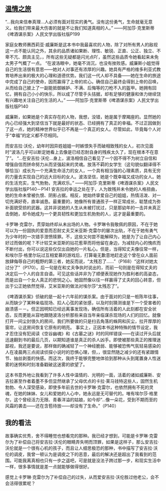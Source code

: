 ## [温情之旅](https://book.douban.com/review/2893768/)
“…我向来信奉真理…人必须有面对现实的勇气。没有这份勇气，生命就毫无意义。给我们带来最大伤害的就是不让我们知道真相的人。”
——阿加莎·克里斯蒂《啤酒谋杀案》人民文学出版社版P199

家庭女教师赛西莉亚·威廉斯是这本书中我最喜欢的人物，除了对所有男人的敌视这一点不能认同之外，其余的品质诸如果断、理性、敏锐、正直、公正、独立、不卑不亢、颇具主见，，所有这些无疑都是闪光点吖，虽然这些品质令她看起来未免太男子气概了一点。
“在波洛眼中，她毫不消沉，也没有挫败感。威廉斯小姐觉得自己的生活很有意思——她对人对事还有浓厚的兴趣。她具有严格的维多利亚式教育培养出来的极大的心理和道德优势。我们这一代人却不具备——她在生命的旅途中完成了自己的使命，因而赢得了上帝的欢心。确信自己最终会得到上帝的召唤，从而给自己披上了一副能抵御嫉妒、不满、后悔等的刀枪不入的盔甲。她拥有回忆，拥有自己小小的快乐，所以成了尽管手头拮据，却有足够的健康和体力继续饶有兴趣地关注自己的生活的人。”
——阿加莎·克里斯蒂《啤酒谋杀案》人民文学出版社版P140

威廉斯，如果她是个真实存在的人物，我想，没错，她是属于摩羯座的。显然她的内心已经强大到坚信当下就是最好的状态、已经拥有了真正的幸福。不过正因做到了这一点，她的精神世界似乎已不再是一个真正的女人。尽管如此，毕竟每个人对于“幸福”的定义都不尽相同。

而安吉拉·沃伦，幼年时因异姓姐姐一时嫉恨失手而破相致残的女人，初次见面时“波洛几乎可以断定她看上去像是已经忍耐自身的残疾太久了，现在根本不在意了”。
“…在安吉拉·沃伦…身上，波洛相信自己看见了一个因不得不为树立自信和增强自信而拼命努力从而坚强起来的灵魂。放荡不羁的女学生（这句貌似翻译得不够恰当）成长为一个充满生命活力的女人，一个具有相当强的心理素质，具有无穷的力量去实现自己的远大目标的女人。波洛坚信，她是个既幸福又成功的女人。她的生活充实，生气勃勃，充满欢乐。”
——阿加莎·克里斯蒂《啤酒谋杀案》人民文学出版社版P140－P141
安吉拉的幸运之处在于，人为致残并未令她的人格扭曲，她的生命未曾被仇恨、阴影占据。相反，她始终挚爱自己的姐姐，热情活泼、对一切充满好奇，直率诚恳。最重要的，她像所有普通孩子一样正常成长，聪慧成为弥补面貌受损的武器。这并非说她的人生从未被打扰过，只是那幼年的一击并未真正击倒她，却令她成为一个更具韧性和更加生机勃勃的人，这才是最重要的。

卡罗琳·克雷尔，贯穿始终却从未出场的人物。卡罗琳令我敬佩的原因，不在于她可以为一份固执的爱意而忍耐丈夫艾米亚斯·克雷尔的屡次出轨，不在于她有勇气为少年时的一次错手泄愤赎罪。不，这些又何尝不能解释为，她是为了让自己内心好过而做的呢？不计较艾米亚斯的拈花惹草而将他留在身边，为减轻内心的愧疚而不断付出，你可以说这些仅仅出自她的一片私心。但是，当得知丈夫像往常一样，和埃尔莎·格里尔玩过互相爱慕的游戏后，打算毫无歉意地赶走这个曾在众人面前放肆侮辱自己的粗野的第三者，她反而说，“太残忍了……”（P168）“这样对她太过分了”（P170）。后一句是在和丈夫争执时说出的，而前一句则是在得知丈夫的决定后一个人的自言自语。可见这些话并非为了顺便表现她作为胜利者的高姿态，而是出自一个女人真正的悲悯之心。她固然像以往一样赢得了丈夫的回心转意，但出于公正她依然觉得，艾米亚斯的做法对埃尔莎“太残忍了”。

《啤酒谋杀案》侦破的是一起十六年前的谋杀案。由于面对的只是一桩陈年往事，从而缺少了某种亲临现场、扣人心弦的紧张感，以及时刻猜测谁是下一个受害者的崩溃感－－。但正因明知已经远离事发现场，确信所有活着的人此刻都在安全状态，反而更能从容地跟随波洛分析那些来自当年亲临谋杀现场的人们的回忆。就像打开一间尘封很久的房间，我们所要做的只是扫去角落的蛛网和灰尘，拉开厚厚的窗帘，让这房间恢复它原有的明亮。
事实上，正因本书这种特殊的情节设定，我才忍住没有犯阅读《空谷幽魂》和《古墓之谜》时的同样错误——在读过开头后就迅速翻到书的最后几页，以期知道谁是真正的杀人凶手。即使被那些真正的推理迷鄙视，我还是要说，那样做的确减轻了一个神经脆弱、能够被恐怖气氛轻易感染的人在凌晨两三点阅读侦探小说时的恐惧心理，但，，很显然随之减少的还有紧跟情节、抽丝剥茧的快感。而这次，我终于能够完整地体验到那种从头到尾置身人性迷雾的迷惘和时刻准备戳破这迷雾的欲望了。

这本书意外地让我看到了许多人性中温情的、光明的一面，活着的诸如威廉斯、安吉拉甚至作者着墨不多但显然继承了父母优点的卡拉·莱马钱特这些人，固然生机勃勃、令人深受感染，即使多年前去世的卡罗琳·克雷尔，也依然拥有不死的灵魂，在她的妹妹、女儿和爱她的人心中，她永远是无可替代的。唯有埃尔莎·格里尔，这个曾经活力无限、青春洋溢的姑娘，如今却“…像一朵花，受到不期而至的风霜的袭击——还在含苞待放——却没有了生命。”（P140）

## 我的看法

故事确实优秀，舍不得睡觉也想看完的那种。我已经才想到，可能是卡罗琳·克雷尔为了补偿自己将安吉拉·沃伦的眼睛弄失明而顶罪，如果是这样子，那么安吉拉·沃伦就是一个很有心机的孩子，而且让人细思极恐的那种，书中描写了安吉拉·沃伦的调皮，我曾一顿认为是调皮之下的恶意，最后的解决还是超出了我看到的范围。可能我离真相也只有一步之遥吧，可是就是没法子跨过那一步，和现实生活中一样，很多事情就是差一点就能够做得很好。

感觉上卡罗琳·克雷尔为了补偿自己的过失，从而爱安吉拉·沃伦胜过他老公，会不会活得很累呢？


